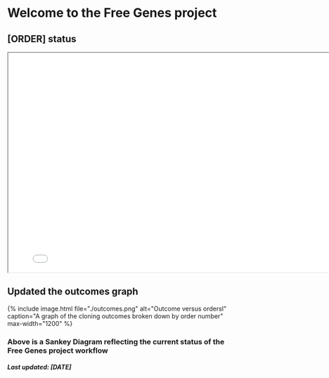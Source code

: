 # Welcome to the Free Genes project

## [ORDER] status

<iframe width="800" height="500" src="sankey.html"></iframe>

## Updated the outcomes graph

{% include image.html file="./outcomes.png" alt="Outcome versus ordersI" caption="A graph of the cloning outcomes broken down by order number" max-width="1200" %}

### Above is a Sankey Diagram reflecting the current status of the Free Genes project workflow

##### Last updated: [DATE]
